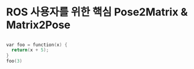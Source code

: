 # ROS 사용자를 위한 핵심 Pose2Matrix & Matrix2Pose


##
```cpp
var foo = function(x) {
  return(x + 5);
}
foo(3)
```
